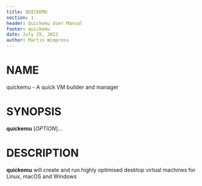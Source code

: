 ```yaml
---
title: QUICKEMU
section: 1
header: Quickemu User Manual
footer: quickemu
date: July 25, 2022
author: Martin Wimpress
---
```


# NAME

quickemu - A quick VM builder and manager

# SYNOPSIS

**quickemu** [*OPTION*]...

# DESCRIPTION

**quickemu** will create and run highly optimised desktop virtual machines for Linux,
macOS and Windows

